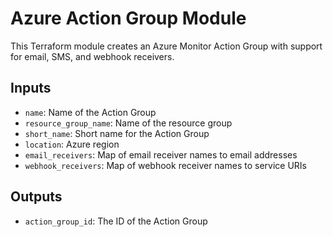 # Azure Action Group Module

This Terraform module creates an Azure Monitor Action Group with support for email, SMS, and webhook receivers.

## Inputs

- `name`: Name of the Action Group
- `resource_group_name`: Name of the resource group
- `short_name`: Short name for the Action Group
- `location`: Azure region
- `email_receivers`: Map of email receiver names to email addresses
- `webhook_receivers`: Map of webhook receiver names to service URIs

## Outputs

- `action_group_id`: The ID of the Action Group
